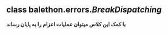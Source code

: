## class balethon.errors.*BreakDispatching*

**با کمک این کلاس میتوان عملیات اعزام را به پایان رساند**